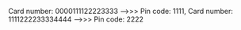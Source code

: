 Card number: 0000111122223333 -->>> Pin code: 1111,         Card number: 1111222233334444 -->>> Pin code: 2222


